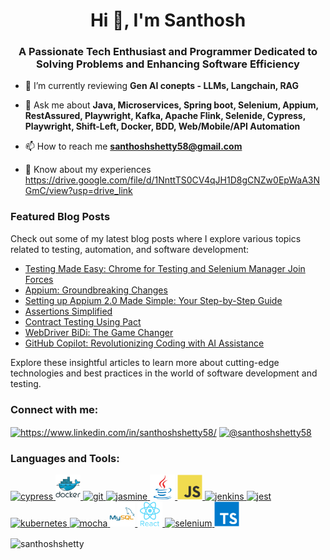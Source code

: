 <h1 align="center">Hi 👋, I'm Santhosh</h1>
<h3 align="center">A Passionate Tech Enthusiast and Programmer Dedicated to Solving Problems and Enhancing Software Efficiency</h3>

- 🔭 I’m currently reviewing **Gen AI conepts - LLMs, Langchain, RAG**

- 💬 Ask me about **Java, Microservices, Spring boot, Selenium, Appium, RestAssured, Playwright, Kafka, Apache Flink, Selenide, Cypress, Playwright, Shift-Left, Docker, BDD, Web/Mobile/API Automation**

- 📫 How to reach me **santhoshshetty58@gmail.com**

- 📄 Know about my experiences https://drive.google.com/file/d/1NnttTS0CV4qJH1D8gCNZw0EpWaA3NGmC/view?usp=drive_link

### Featured Blog Posts
Check out some of my latest blog posts where I explore various topics related to testing, automation, and software development:

- [Testing Made Easy: Chrome for Testing and Selenium Manager Join Forces](https://medium.com/@santhoshshetty58/testing-made-easy-chrome-for-testing-and-selenium-manager-join-forces-3e610764bc4a)
- [Appium: Groundbreaking Changes](https://medium.com/@santhoshshetty58/appium-groundbreaking-changes-e996d6de8139)
- [Setting up Appium 2.0 Made Simple: Your Step-by-Step Guide](https://medium.com/@santhoshshetty58/setting-up-appium-2-0-made-simple-your-step-by-step-guide-7ebe13e57669)
- [Assertions Simplified](https://medium.com/@santhoshshetty58/assertions-simplified-63a0f0b52952)
- [Contract Testing Using Pact](https://medium.com/@santhoshshetty58/contract-testing-using-pact-a0caddc08bed)
- [WebDriver BiDi: The Game Changer](https://medium.com/@santhoshshetty58/webdriver-bidi-the-game-changer-603bb2d51831)
- [GitHub Copilot: Revolutionizing Coding with AI Assistance](https://medium.com/@santhoshshetty58/gitub-copilot-revolutionizing-coding-with-ai-assistance-bef2b8b4a291)

Explore these insightful articles to learn more about cutting-edge technologies and best practices in the world of software development and testing.

<h3 align="left">Connect with me:</h3>
<p align="left">
<a href="https://linkedin.com/in/https://www.linkedin.com/in/santhoshshetty58/" target="blank"><img align="center" src="https://raw.githubusercontent.com/rahuldkjain/github-profile-readme-generator/master/src/images/icons/Social/linked-in-alt.svg" alt="https://www.linkedin.com/in/santhoshshetty58/" height="30" width="40" /></a>
<a href="https://medium.com/@santhoshshetty58" target="blank"><img align="center" src="https://raw.githubusercontent.com/rahuldkjain/github-profile-readme-generator/master/src/images/icons/Social/medium.svg" alt="@santhoshshetty58" height="30" width="40" /></a>
</p>

<h3 align="left">Languages and Tools:</h3>
<p align="left"> <a href="https://www.cypress.io" target="_blank" rel="noreferrer"> <img src="https://raw.githubusercontent.com/simple-icons/simple-icons/6e46ec1fc23b60c8fd0d2f2ff46db82e16dbd75f/icons/cypress.svg" alt="cypress" width="40" height="40"/> </a> <a href="https://www.docker.com/" target="_blank" rel="noreferrer"> <img src="https://raw.githubusercontent.com/devicons/devicon/master/icons/docker/docker-original-wordmark.svg" alt="docker" width="40" height="40"/> </a> <a href="https://git-scm.com/" target="_blank" rel="noreferrer"> <img src="https://www.vectorlogo.zone/logos/git-scm/git-scm-icon.svg" alt="git" width="40" height="40"/> </a> <a href="https://jasmine.github.io/" target="_blank" rel="noreferrer"> <img src="https://www.vectorlogo.zone/logos/jasmine/jasmine-icon.svg" alt="jasmine" width="40" height="40"/> </a> <a href="https://www.java.com" target="_blank" rel="noreferrer"> <img src="https://raw.githubusercontent.com/devicons/devicon/master/icons/java/java-original.svg" alt="java" width="40" height="40"/> </a> <a href="https://developer.mozilla.org/en-US/docs/Web/JavaScript" target="_blank" rel="noreferrer"> <img src="https://raw.githubusercontent.com/devicons/devicon/master/icons/javascript/javascript-original.svg" alt="javascript" width="40" height="40"/> </a> <a href="https://www.jenkins.io" target="_blank" rel="noreferrer"> <img src="https://www.vectorlogo.zone/logos/jenkins/jenkins-icon.svg" alt="jenkins" width="40" height="40"/> </a> <a href="https://jestjs.io" target="_blank" rel="noreferrer"> <img src="https://www.vectorlogo.zone/logos/jestjsio/jestjsio-icon.svg" alt="jest" width="40" height="40"/> </a> <a href="https://kubernetes.io" target="_blank" rel="noreferrer"> <img src="https://www.vectorlogo.zone/logos/kubernetes/kubernetes-icon.svg" alt="kubernetes" width="40" height="40"/> </a> <a href="https://mochajs.org" target="_blank" rel="noreferrer"> <img src="https://www.vectorlogo.zone/logos/mochajs/mochajs-icon.svg" alt="mocha" width="40" height="40"/> </a> <a href="https://www.mysql.com/" target="_blank" rel="noreferrer"> <img src="https://raw.githubusercontent.com/devicons/devicon/master/icons/mysql/mysql-original-wordmark.svg" alt="mysql" width="40" height="40"/> </a> <a href="https://reactjs.org/" target="_blank" rel="noreferrer"> <img src="https://raw.githubusercontent.com/devicons/devicon/master/icons/react/react-original-wordmark.svg" alt="react" width="40" height="40"/> </a> <a href="https://www.selenium.dev" target="_blank" rel="noreferrer"> <img src="https://raw.githubusercontent.com/detain/svg-logos/780f25886640cef088af994181646db2f6b1a3f8/svg/selenium-logo.svg" alt="selenium" width="40" height="40"/> </a> <a href="https://www.typescriptlang.org/" target="_blank" rel="noreferrer"> <img src="https://raw.githubusercontent.com/devicons/devicon/master/icons/typescript/typescript-original.svg" alt="typescript" width="40" height="40"/> </a> </p>

<p><img align="center" src="https://github-readme-stats.vercel.app/api/top-langs?username=santhoshshetty&show_icons=true&locale=en&layout=compact" alt="santhoshshetty" /></p>
